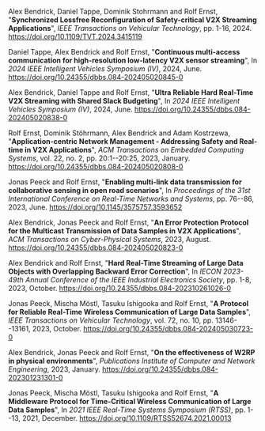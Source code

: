 Alex Bendrick, Daniel Tappe, Dominik Stohrmann and Rolf Ernst, "**Synchronized Lossfree Reconfiguration of Safety-critical V2X Streaming Applications**", *IEEE Transactions on Vehicular Technology*, pp. 1-16, 2024. <https://doi.org/10.1109/TVT.2024.3415119>

Daniel Tappe, Alex Bendrick and Rolf Ernst, "**Continuous multi-access communication for high-resolution low-latency V2X sensor streaming**",  In *2024 IEEE Intelligent Vehicles Symposium (IV)*, 2024, June. <https://doi.org/10.24355/dbbs.084-202405020845-0>

Alex Bendrick, Daniel Tappe and Rolf Ernst, "**Ultra Reliable Hard Real-Time V2X Streaming with Shared Slack Budgeting**",  In *2024 IEEE Intelligent Vehicles Symposium (IV)*, 2024, June. <https://doi.org/10.24355/dbbs.084-202405020838-0>

Rolf Ernst, Dominik Stöhrmann, Alex Bendrick and Adam Kostrzewa, "**Application-centric Network Management - Addressing Safety and Real-time in V2X Applications**", *ACM Transactions on Embedded Computing Systems*, vol. 22, no. 2, pp. 20:1--20:25, 2023, January. <https://doi.org/10.24355/dbbs.084-202405020808-0>

Jonas Peeck and Rolf Ernst, "**Enabling multi-link data transmission for collaborative sensing in open road scenarios**",  In *Proceedings of the 31st International Conference on Real-Time Networks and Systems*, pp. 76--86, 2023, June. <https://doi.org/10.1145/3575757.3593652>

Alex Bendrick, Jonas Peeck and Rolf Ernst, "**An Error Protection Protocol for the Multicast Transmission of Data Samples in V2X Applications**", *ACM Transactions on Cyber-Physical Systems*, 2023, August. <https://doi.org/10.24355/dbbs.084-202405020823-0>

Alex Bendrick and Rolf Ernst, "**Hard Real-Time Streaming of Large Data Objects with Overlapping Backward Error Correction**",  In *IECON 2023-49th Annual Conference of the IEEE Industrial Electronics Society*, pp. 1-8, 2023, October. <https://doi.org/10.24355/dbbs.084-202310261026-0>

Jonas Peeck, Mischa Möstl, Tasuku Ishigooka and Rolf Ernst, "**A Protocol for Reliable Real-Time Wireless Communication of Large Data Samples**", *IEEE Transactions on Vehicular Technology*, vol. 72, no. 10, pp. 13146--13161, 2023, October. <https://doi.org/10.24355/dbbs.084-202405030723-0>

Alex Bendrick, Jonas Peeck and Rolf Ernst, "**On the effectiveness of W2RP in physical environments**", *Publications Institute of Computer and Network Engineering*, 2023, January. <https://doi.org/10.24355/dbbs.084-202301231301-0>

Jonas Peeck, Mischa Möstl, Tasuku Ishigooka and Rolf Ernst, "**A Middleware Protocol for Time-Critical Wireless Communication of Large Data Samples**",  In *2021 IEEE Real-Time Systems Symposium (RTSS)*, pp. 1--13, 2021, December. <https://doi.org/10.1109/RTSS52674.2021.00013>


